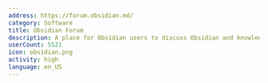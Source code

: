 ```yaml
---
address: https://forum.obsidian.md/
category: Software
title: Obsidian Forum
description: A place for Obsidian users to discuss Obsidian and knowledge management
userCount: 5521
icon: obsidian.png
activity: high
language: en_US
---
```


